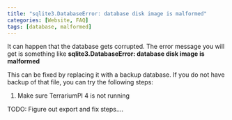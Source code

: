 ```yaml
---
title: "sqlite3.DatabaseError: database disk image is malformed"
categories: [Website, FAQ]
tags: [database, malformed]
---
```

It can happen that the database gets corrupted. The error message you will get is something like **sqlite3.DatabaseError: database disk image is malformed**

This can be fixed by replacing it with a backup database. If you do not have backup of that file, you can try the following steps:

1. Make sure TerrariumPI 4 is not running

TODO: Figure out export and fix steps....